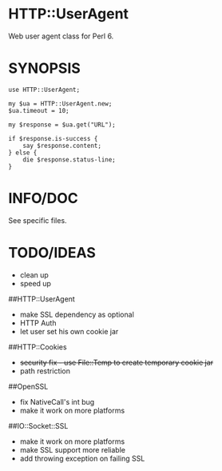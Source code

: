 HTTP::UserAgent
=============

Web user agent class for Perl 6.



SYNOPSIS
========

    use HTTP::UserAgent;

    my $ua = HTTP::UserAgent.new;
    $ua.timeout = 10;

    my $response = $ua.get("URL");

    if $response.is-success {
        say $response.content;
    } else {
        die $response.status-line;
    }



INFO/DOC
=====================

See specific files.



TODO/IDEAS
=============


- clean up
- speed up

##HTTP::UserAgent
- make SSL dependency as optional
- HTTP Auth
- let user set his own cookie jar

##HTTP::Cookies
- ~~security fix - use File::Temp to create temporary cookie jar~~
- path restriction

##OpenSSL
- fix NativeCall's int bug
- make it work on more platforms

##IO::Socket::SSL
- make it work on more platforms
- make SSL support more reliable
- add throwing exception on failing SSL
